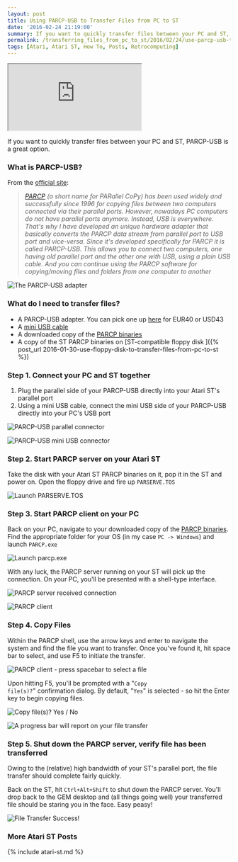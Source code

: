 ```yaml
---
layout: post
title: Using PARCP-USB to Transfer Files from PC to ST
date: '2016-02-24 21:19:00'
summary: If you want to quickly transfer files between your PC and ST, PARCP-USB is a great option ...
permalink: /transferring_files_from_pc_to_st/2016/02/24/use-parcp-usb-to-transfer-files-from-pc-to-atari-st/
tags: [Atari, Atari ST, How To, Posts, Retrocomputing]
---
```


<div class="youtube-container">
<iframe src="https://www.youtube.com/embed/-xNCRaiEHG0?rel=0" 
allowfullscreen class="youtube-video"></iframe>
</div> 

If you want to quickly transfer files between your PC and ST, PARCP-USB is a great option.

### What is PARCP-USB?

From the <a href="http://joy.sophics.cz/parcp/parcpusb.html" target="_blank">official site</a>:

> *<a href="http://joy.sophics.cz/parcp/index.html" target="_blank">PARCP</a> (a short name for PARallel CoPy) has been used widely and successfully since 1996 for copying files between two computers connected via their parallel ports. However, nowadays PC computers do not have parallel ports anymore. Instead, USB is everywhere. That's why I have developed an unique hardware adapter that basically converts the PARCP data stream from parallel port to USB port and vice-versa. Since it's developed specifically for PARCP it is called PARCP-USB. This allows you to connect two computers, one having old parallel port and the other one with USB, using a plain USB cable. And you can continue using the PARCP software for copying/moving files and folders from one computer to another*

![](/img/posts/parcp-usb_adapter_dongle.jpg "The PARCP-USB adapter")

### What do I need to transfer files?

* A PARCP-USB adapter. You can pick one up <a href="http://joy.sophics.cz/parcp/parcp-usb.html" target="_blank">here</a> for EUR40 or USD43
* A <a href="http://www.amazon.co.uk/AmazonBasics-A-Male-Mini-B-Cable-Feet/dp/B00NH11N5A/ref=dp_ob_title_ce" target="_blank">mini USB cable</a>
* A downloaded copy of the <a href="http://joy.sophics.cz/parcp/download.htm" target="_blank">PARCP binaries</a>
* A copy of the ST PARCP binaries on [ST-compatible floppy disk ]({% post_url 2016-01-30-use-floppy-disk-to-transfer-files-from-pc-to-st %})

### Step 1. Connect your PC and ST together

1. Plug the parallel side of your PARCP-USB directly into your Atari ST's parallel port
2. Using a mini USB cable, connect the mini USB side of your PARCP-USB directly into your PC's USB port 

![](/img/posts/parcp-usb_parallel_port.jpg "PARCP-USB parallel connector")

![](/img/posts/parcp-usb_mini_usb_port.jpg "PARCP-USB mini USB connector")

### Step 2. Start PARCP server on your Atari ST

Take the disk with your Atari ST PARCP binaries on it, pop it in the ST and power on. Open the floppy drive and fire up <code>PARSERVE.TOS</code>

![](/img/posts/parcp_parserve_tos.png "Launch PARSERVE.TOS")

### Step 3. Start PARCP client on your PC

Back on your PC, navigate to your downloaded copy of the <a href="http://joy.sophics.cz/parcp/download.htm" target="_blank">PARCP binaries</a>. Find the appropriate folder for your OS (in my case <code>PC -> Windows</code>) and launch <code>PARCP.exe</code>

![](/img/posts/parcp_exe.png "Launch parcp.exe")

With any luck, the PARCP server running on your ST will pick up the connection. On your PC, you'll be presented with a shell-type interface.

![](/img/posts/parcp_server.png "PARCP server received connection")

![](/img/posts/parcp_client.png "PARCP client")

### Step 4. Copy Files

Within the PARCP shell, use the arrow keys and enter to navigate the system and find the file you want to transfer. Once you've found it, hit space bar to select, and use F5 to initiate the transfer.

![](/img/posts/parcp_client_file_selected.png "PARCP client - press spacebar to select a file")

Upon hitting F5, you'll be prompted with a "<code>Copy file(s)?</code>" confirmation dialog. By default, "<code>Yes</code>" is selected - so hit the Enter key to begin copying files.

![](/img/posts/parcp_confirmation_dialog.png "Copy file(s)? Yes / No")

![](/img/posts/parcp_progress_bar.png "A progress bar will report on your file transfer")

### Step 5. Shut down the PARCP server, verify file has been transferred

Owing to the (relative) high bandwidth of your ST's parallel port, the file transfer should complete fairly quickly.

Back on the ST, hit <code>Ctrl+Alt+Shift</code> to shut down the PARCP server. You'll drop back to the GEM desktop and (all things going well) your transferred file should be staring you in the face. Easy peasy!

![](/img/posts/parcp_transferred_file.png "File Transfer Success!")

### More Atari ST Posts
 
{% include atari-st.md %}